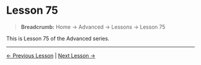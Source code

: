 # Lesson 75

> **Breadcrumb:** Home → Advanced → Lessons → Lesson 75

This is Lesson 75 of the Advanced series.

---

[← Previous Lesson](lesson_74.md) | [Next Lesson →](lesson_76.md)
